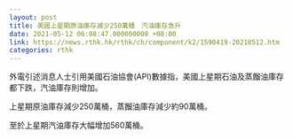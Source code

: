 ```yaml
---
layout: post
title: 美國上星期原油庫存減少250萬桶　汽油庫存急升
date: 2021-05-12 06:08:47.000000000 +08:00
link: https://news.rthk.hk/rthk/ch/component/k2/1590419-20210512.htm
categories: rthk
---
```


外電引述消息人士引用美國石油協會(API)數據指，美國上星期石油及蒸餾油庫存都下跌，汽油庫存則增加。

上星期原油庫存減少250萬桶，蒸餾油庫存減少約90萬桶。

至於上星期汽油庫存大幅增加560萬桶。
